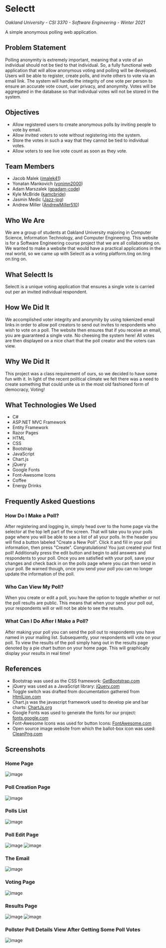 # Selectt

*Oakland University - CSI 3370 - Software Engineering - Winter 2021*

A simple anonymous polling web application.

## Problem Statement

Polling anonymity is extremely important, meaning that a vote of an individual should not be tied to that individual. So, a fully functional web application that will allow anonymous voting and polling will be developed. Users will be able to register, create polls, and invite others to vote via an email link. The system will handle the integrity of one vote per person to ensure an accurate vote count, user privacy, and anonymity. Votes will be aggregated in the database so that individual votes will not be stored in the system.

## Objectives

* Allow registered users to create anonymous polls by inviting people to vote by email.
* Allow invited voters to vote without registering into the system.
* Store the votes in such a way that they cannot be tied to individual votes.
* Allow voters to see live vote count as soon as they vote.

## Team Members

* Jacob Malek ([jmalek41](https://github.com/jmalek41))
* Yonatan Mankovich ([yonimn2000](https://github.com/yonimn2000))
* Adam Marszalek ([gpadam-code](https://github.com/gpadam-code))
* Kyle McBride ([kamcbride](https://github.com/kamcbride))
* Jasmin Medic ([Jazz-jpg](https://github.com/Jazz-jpg))
* Andrew Miller ([AndrewMiller510](https://github.com/AndrewMiller510))

## Who We Are

We are a group of students at Oakland University majoring in Computer Science, Information Technology, and Computer Engineering. This website is for a Software Engineering course project that we are all collaborating on. We wanted to make a website that would have a practical applications in the real world, so we came up with Selectt as a voting platform.ting on.ting on.ting on.

## What Selectt Is

Selectt is a unique voting application that ensures a single vote is carried out per an invited individual respondent.

## How We Did It

We accomplished voter integrity and anonymity by using tokenized email links in order to allow poll creators to send out invites to respondents who wish to vote on a poll. The website then ensures that if you receive an email, you are guaranteed a single vote. No cheesing the system here! All votes are then displayed on a nice chart that the poll creator and the voters can view.

## Why We Did It

This project was a class requirement of ours, so we decided to have some fun with it. In light of the recent political climate we felt there was a need to create something that could unite us in the most old fashioned form of democracy, Voting!

## What Technologies We Used

* C#
* ASP.NET MVC Framework
* Entity Framework
* Razor Pages
* HTML
* CSS
* Bootstrap
* JavaScript
* Chart.js
* jQuery
* Google Fonts
* Font-Awesome Icons
* Coffee
* Energy Drinks

## Frequently Asked Questions

### How Do I Make a Poll?

After registering and logging in, simply head over to the home page via the selector at the top left part of the screen. That will take you to your polls page where you will be able to see a list of all your polls. In the header you will find a button labeled "Create a New Poll". Click it and fill in your poll information, then press "Create". Congratulations! You just created your first poll! Additionally press the edit button and begin to add answers and respondents to your poll. Once you are satisfied with your poll, save your changes and check back in on the polls page where you can then send in your poll. Be warned though, once you send your poll you can no longer update the information of the poll.

### Who Can View My Poll?
When you create or edit a poll, you have the option to toggle whether or not the poll results are public. This means that when your send your poll out, your respondents will or will not be able to see the results.

### What Can I Do After I Make a Poll?
After making your poll you can send the poll out to respondents you have named in your mailing list. Subsequently, your respondents will vote on your poll. To view the results of the poll simply hang out in the results page denoted by a pie chart button on your home page. This will graphically display your results in real time!

## References

* Bootstrap was used as the CSS framework: [GetBootstrap.com](https://getbootstrap.com)
* jQuery was used as a JavaScript library: [jQuery.com](https://jquery.com)
* Toggle switch was drafted from documentation gathered from [HtmlLion.com](https://www.htmllion.com/css3-toggle-switch-button.html)
* Chart.js was the javascript framework used to develop pie and bar charts: [ChartJs.org](https://chartjs.org)
* Google Fonts was used to generate the fonts for our project: [fonts.google.com](https://fonts.google.com)
* Font-Awesome Icons was used for button Icons: [FontAwesome.com](https://fontawesome.com/icons)
* Open source image website from which the ballot-box icon was used: [CleanPng.com](https://www.cleanpng.com/png-ballot-box-blob-emoji-election-7086945/download-png.html)

## Screenshots

### Home Page

![image](https://user-images.githubusercontent.com/24995692/114310358-9175ab80-9ab8-11eb-9734-e04128bf1d37.png)

### Poll Creation Page

![image](https://user-images.githubusercontent.com/24995692/114310548-14970180-9ab9-11eb-8426-3acc10b74373.png)

### Polls List

![image](https://user-images.githubusercontent.com/24995692/114310598-3e502880-9ab9-11eb-8185-4f77805bddf8.png)

### Poll Edit Page

![image](https://user-images.githubusercontent.com/24995692/114310693-a30b8300-9ab9-11eb-9e6b-c1820713b2f9.png)
![image](https://user-images.githubusercontent.com/24995692/114310702-a999fa80-9ab9-11eb-8488-6446734bc4d4.png)

### The Email

![image](https://user-images.githubusercontent.com/24995692/114310815-2a58f680-9aba-11eb-89e4-2075d86280ee.png)

### Voting Page

![image](https://user-images.githubusercontent.com/24995692/114310836-40ff4d80-9aba-11eb-97e8-3719d5e567ea.png)

### Results Page

![image](https://user-images.githubusercontent.com/24995692/114311057-372a1a00-9abb-11eb-80f9-e10be49dc588.png)
![image](https://user-images.githubusercontent.com/24995692/114311071-40b38200-9abb-11eb-8ffb-686163139f7c.png)

### Pollster Poll Details View After Getting Some Poll Votes

![image](https://user-images.githubusercontent.com/24995692/114310951-b834e180-9aba-11eb-8ac8-1b37dde268c7.png)
